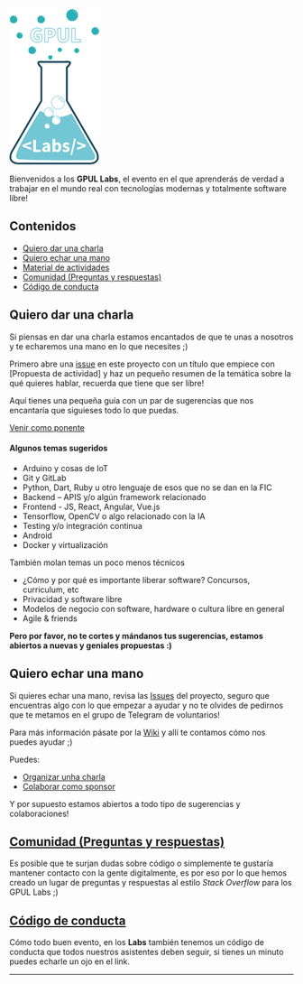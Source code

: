 <img src="img/logo-labs.png" height="275" width="159" >

Bienvenidos a los **GPUL Labs**, el evento en el que aprenderás de verdad a trabajar en el mundo real con tecnologías modernas y totalmente software libre!

## Contenidos
* [Quiero dar una charla](#charla)
* [Quiero echar una mano](#colaborar)
* [Material de actividades](https://github.com/gpul-labs/labs2017/wiki/Material-de-actividades)
* [Comunidad (Preguntas y respuestas)](#comunidad)
* [Código de conducta](#codigo)

## <a name="charla">Quiero dar una charla</a>
Si piensas en dar una charla estamos encantados de que te unas a nosotros y te echaremos una mano en lo que necesites ;)

Primero abre una [issue](https://waffle.io/gpul-labs/labs2017) en este proyecto con un título que empiece con [Propuesta de actividad] y haz un pequeño resumen de la temática sobre la qué quieres hablar, recuerda que tiene que ser libre!

Aquí tienes una pequeña guía con un par de sugerencias que nos encantaría que siguieses todo lo que puedas.

[Venir como ponente](https://github.com/gpul-labs/labs2017/wiki/Venir-como-ponente)

#### Algunos temas sugeridos

- Arduino y cosas de IoT
- Git y GitLab
- Python, Dart, Ruby u otro lenguaje de esos que no se dan en la FIC
- Backend – APIS y/o algún framework relacionado
- Frontend - JS, React, Angular, Vue.js
- Tensorflow, OpenCV o algo relacionado con la IA
- Testing y/o integración continua
- Android
- Docker y virtualización

También molan temas un poco menos técnicos
- ¿Cómo y por qué es importante liberar software? Concursos, curriculum, etc
- Privacidad y software libre
- Modelos de negocio con software, hardware o cultura libre en general
- Agile & friends

**Pero por favor, no te cortes y mándanos tus sugerencias, estamos abiertos a nuevas y geniales propuestas :)**

## <a name="colaborar">Quiero echar una mano</a>
Si quieres echar una mano, revisa las [Issues](https://waffle.io/gpul-labs/labs2017) del proyecto, seguro que encuentras algo con lo que empezar a ayudar y no te olvides de pedirnos que te metamos en el grupo de Telegram de voluntarios!

Para más información pásate por la [Wiki](https://github.com/gpul-labs/labs2017/wiki) y allí te contamos cómo nos puedes ayudar ;)

Puedes:
- [Organizar unha charla](https://github.com/gpul-labs/labs2017/wiki/Organizar-una-charla)
- [Colaborar como sponsor](https://github.com/gpul-labs/labs2017/wiki/Ser-sponsor)

Y por supuesto estamos abiertos a todo tipo de sugerencias y colaboraciones!

## <a name="comunidad" href="https://forums.gpul.org/">Comunidad (Preguntas y respuestas)</a>
Es posible que te surjan dudas sobre código o simplemente te gustaría mantener contacto con la gente digitalmente, es por eso por lo que hemos creado un lugar de preguntas y respuestas al estilo *Stack Overflow* para los GPUL Labs ;)

## <a name="codigo" href="https://github.com/gpul-labs/labs2017/blob/master/docs/codigodeconducta.md">Código de conducta</a>
Cómo todo buen evento, en los **Labs** también tenemos un código de conducta que todos nuestros asistentes deben seguir, si tienes un minuto puedes echarle un ojo en el link.

----------
